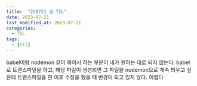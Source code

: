 ```yaml
---
title:  "230721 금 TIL"
date: 2023-07-21
last_modified_at: 2023-07-21
categories: 
  - TIL
tags:
  - [til]
---
```


babel이랑 nodemon 같이 묶어서 하는 부분이 내가 원하는 대로 되지 않는다. babel로 트랜스파일을 하고, 해당 파일이 생성되면 그 파일을 nodemon으로 계속 띄우고 싶은데 트랜스파일을 한 이후 수정을 했을 때 변경이 되고 있지 않다. 어렵다
